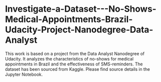 # Investigate-a-Dataset---No-Shows-Medical-Appointments-Brazil-Udacity-Project-Nanodegree-Data-Analyst
This work is based on a project from the Data Analyst Nanodegree of Udacity. It analyzes the characteristics of no-shows for medical appointments in Brazil and the effectiveness of SMS-reminders. The dataset has been sourced from Kaggle. Please find source details in the Jupyter Notebook.

